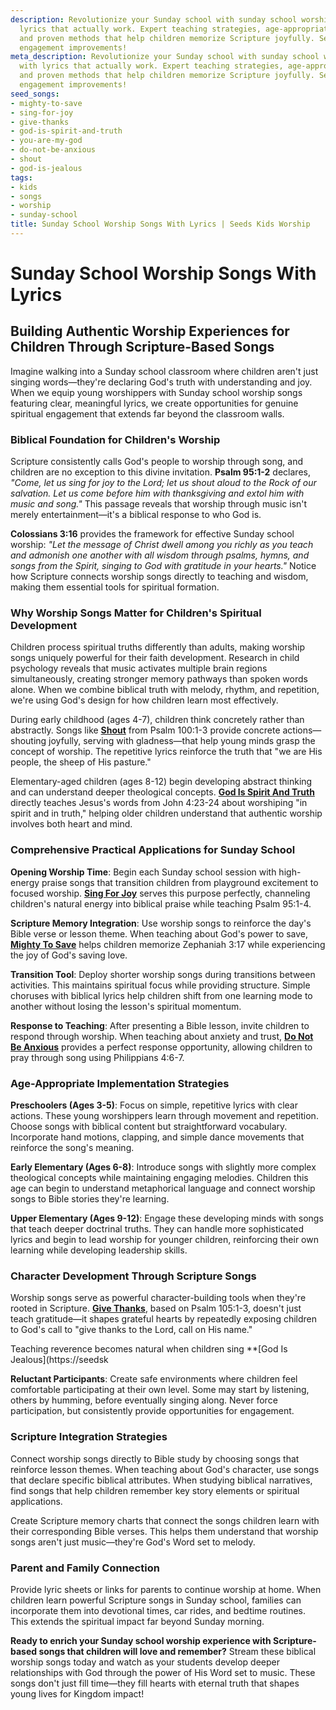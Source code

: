 ```yaml
---
description: Revolutionize your Sunday school with sunday school worship songs with
  lyrics that actually work. Expert teaching strategies, age-appropriate activities,
  and proven methods that help children memorize Scripture joyfully. See dramatic
  engagement improvements!
meta_description: Revolutionize your Sunday school with sunday school worship songs
  with lyrics that actually work. Expert teaching strategies, age-appropriate activities,
  and proven methods that help children memorize Scripture joyfully. See dramatic
  engagement improvements!
seed_songs:
- mighty-to-save
- sing-for-joy
- give-thanks
- god-is-spirit-and-truth
- you-are-my-god
- do-not-be-anxious
- shout
- god-is-jealous
tags:
- kids
- songs
- worship
- sunday-school
title: Sunday School Worship Songs With Lyrics | Seeds Kids Worship
---
```

# Sunday School Worship Songs With Lyrics

## Building Authentic Worship Experiences for Children Through Scripture-Based Songs

Imagine walking into a Sunday school classroom where children aren't just singing words—they're declaring God's truth with understanding and joy. When we equip young worshippers with Sunday school worship songs featuring clear, meaningful lyrics, we create opportunities for genuine spiritual engagement that extends far beyond the classroom walls.

### Biblical Foundation for Children's Worship

Scripture consistently calls God's people to worship through song, and children are no exception to this divine invitation. **Psalm 95:1-2** declares, *"Come, let us sing for joy to the Lord; let us shout aloud to the Rock of our salvation. Let us come before him with thanksgiving and extol him with music and song."* This passage reveals that worship through music isn't merely entertainment—it's a biblical response to who God is.

**Colossians 3:16** provides the framework for effective Sunday school worship: *"Let the message of Christ dwell among you richly as you teach and admonish one another with all wisdom through psalms, hymns, and songs from the Spirit, singing to God with gratitude in your hearts."* Notice how Scripture connects worship songs directly to teaching and wisdom, making them essential tools for spiritual formation.

### Why Worship Songs Matter for Children's Spiritual Development

Children process spiritual truths differently than adults, making worship songs uniquely powerful for their faith development. Research in child psychology reveals that music activates multiple brain regions simultaneously, creating stronger memory pathways than spoken words alone. When we combine biblical truth with melody, rhythm, and repetition, we're using God's design for how children learn most effectively.

During early childhood (ages 4-7), children think concretely rather than abstractly. Songs like **[Shout](https://seedskidsworship.com/product/shout-psalm-1001-3/)** from Psalm 100:1-3 provide concrete actions—shouting joyfully, serving with gladness—that help young minds grasp the concept of worship. The repetitive lyrics reinforce the truth that "we are His people, the sheep of His pasture."

Elementary-aged children (ages 8-12) begin developing abstract thinking and can understand deeper theological concepts. **[God Is Spirit And Truth](https://seedskidsworship.com/product/god-is-spirit-and-truth-john-423-24-2/)** directly teaches Jesus's words from John 4:23-24 about worshiping "in spirit and in truth," helping older children understand that authentic worship involves both heart and mind.

### Comprehensive Practical Applications for Sunday School

**Opening Worship Time**: Begin each Sunday school session with high-energy praise songs that transition children from playground excitement to focused worship. **[Sing For Joy](https://seedskidsworship.com/product/sing-for-joy-psalm-951-4-3/)** serves this purpose perfectly, channeling children's natural energy into biblical praise while teaching Psalm 95:1-4.

**Scripture Memory Integration**: Use worship songs to reinforce the day's Bible verse or lesson theme. When teaching about God's power to save, **[Mighty To Save](https://seedskidsworship.com/product/mighty-to-save-zephaniah-317/)** helps children memorize Zephaniah 3:17 while experiencing the joy of God's saving love.

**Transition Tool**: Deploy shorter worship songs during transitions between activities. This maintains spiritual focus while providing structure. Simple choruses with biblical lyrics help children shift from one learning mode to another without losing the lesson's spiritual momentum.

**Response to Teaching**: After presenting a Bible lesson, invite children to respond through worship. When teaching about anxiety and trust, **[Do Not Be Anxious](https://seedskidsworship.com/product/do-not-be-anxious-philippians-46-7-2/)** provides a perfect response opportunity, allowing children to pray through song using Philippians 4:6-7.

### Age-Appropriate Implementation Strategies

**Preschoolers (Ages 3-5)**: Focus on simple, repetitive lyrics with clear actions. These young worshippers learn through movement and repetition. Choose songs with biblical content but straightforward vocabulary. Incorporate hand motions, clapping, and simple dance movements that reinforce the song's meaning.

**Early Elementary (Ages 6-8)**: Introduce songs with slightly more complex theological concepts while maintaining engaging melodies. Children this age can begin to understand metaphorical language and connect worship songs to Bible stories they're learning.

**Upper Elementary (Ages 9-12)**: Engage these developing minds with songs that teach deeper doctrinal truths. They can handle more sophisticated lyrics and begin to lead worship for younger children, reinforcing their own learning while developing leadership skills.

### Character Development Through Scripture Songs

Worship songs serve as powerful character-building tools when they're rooted in Scripture. **[Give Thanks](https://seedskidsworship.com/product/give-thanks-psalm-1051-3-2/)**, based on Psalm 105:1-3, doesn't just teach gratitude—it shapes grateful hearts by repeatedly exposing children to God's call to "give thanks to the Lord, call on His name."

Teaching reverence becomes natural when children sing **[God Is Jealous](https://seedsk

**Reluctant Participants**: Create safe environments where children feel comfortable participating at their own level. Some may start by listening, others by humming, before eventually singing along. Never force participation, but consistently provide opportunities for engagement.

### Scripture Integration Strategies

Connect worship songs directly to Bible study by choosing songs that reinforce lesson themes. When teaching about God's character, use songs that declare specific biblical attributes. When studying biblical narratives, find songs that help children remember key story elements or spiritual applications.

Create Scripture memory charts that connect the songs children learn with their corresponding Bible verses. This helps them understand that worship songs aren't just music—they're God's Word set to melody.

### Parent and Family Connection

Provide lyric sheets or links for parents to continue worship at home. When children learn powerful Scripture songs in Sunday school, families can incorporate them into devotional times, car rides, and bedtime routines. This extends the spiritual impact far beyond Sunday morning.

**Ready to enrich your Sunday school worship experience with Scripture-based songs that children will love and remember?** Stream these biblical worship songs today and watch as your students develop deeper relationships with God through the power of His Word set to music. These songs don't just fill time—they fill hearts with eternal truth that shapes young lives for Kingdom impact!

<script type="application/ld+json">
{
  "@context": "https://schema.org",
  "@type": "Article",
  "headline": "Sunday School Worship Songs With Lyrics",
  "author": {
    "@type": "Organization",
    "name": "Seeds Kids Worship"
  },
  "publisher": {
    "@type": "Organization",
    "name": "Seeds Kids Worship",
    "logo": {
      "@type": "ImageObject",
      "url": "https://seedskidsworship.com/logo.png"
    }
  },
  "datePublished": "2025-09-08T12:11:04.200666",
  "dateModified": "2025-09-08T12:11:04.200695",
  "description": "Revolutionize your Sunday school with sunday school worship songs with lyrics that actually work. Expert teaching strategies, age-appropriate activities, and pr",
  "mainEntityOfPage": {
    "@type": "WebPage",
    "@id": "https://seedskidsworship.com/activities/sunday-school-worship-songs-with-lyrics/"
  }
}
</script>

<script type="application/ld+json">
{
  "@context": "https://schema.org",
  "@type": "Product",
  "name": "Mighty To Save",
  "description": "Powerful song declaring God as mighty to save and rejoicing over us from Zephaniah 3:17",
  "url": "https://seedskidsworship.com/product/mighty-to-save-zephaniah-317/",
  "brand": {
    "@type": "Brand",
    "name": "Seeds Kids Worship"
  },
  "category": "Children's Christian Music",
  "album": "Seeds of Praise"
}
</script>

<script type="application/ld+json">
{
  "@context": "https://schema.org",
  "@type": "Product",
  "name": "Sing For Joy",
  "description": "Joyful worship song encouraging children to sing for joy to the Rock of salvation from Psalm 95:1-4",
  "url": "https://seedskidsworship.com/product/sing-for-joy-psalm-951-4-3/",
  "brand": {
    "@type": "Brand",
    "name": "Seeds Kids Worship"
  },
  "category": "Children's Christian Music",
  "album": "Seeds of Praise"
}
</script>

<script type="application/ld+json">
{
  "@context": "https://schema.org",
  "@type": "Product",
  "name": "Give Thanks",
  "description": "Based on Psalm 105:1-5, this song encourages children to give thanks to the Lord, call on His name, make known His deeds and remember the wonders He has done.",
  "url": "https://seedskidsworship.com/product/give-thanks-psalm-1051-3-2/",
  "brand": {
    "@type": "Brand",
    "name": "Seeds Kids Worship"
  },
  "category": "Children's Christian Music",
  "album": "Seeds of Character"
}
</script>

<script type="application/ld+json">
{
  "@context": "https://schema.org",
  "@type": "Product",
  "name": "God Is Spirit And Truth",
  "description": "Scripture song teaching that God seeks true worshipers who worship in spirit and truth.",
  "url": "https://seedskidsworship.com/product/god-is-spirit-and-truth-john-423-24-2/",
  "brand": {
    "@type": "Brand",
    "name": "Seeds Kids Worship"
